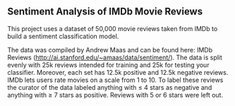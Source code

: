 ## Sentiment Analysis of IMDb Movie Reviews

This project uses a dataset of 50,000 movie reviews taken from IMDb to build a sentiment classification model. 

The data was compiled by Andrew Maas and can be found here: IMDb Reviews (http://ai.stanford.edu/~amaas/data/sentiment/). The data is split evenly with 25k reviews intended for training and 25k for testing your classifier. Moreover, each set has 12.5k positive and 12.5k negative reviews. IMDb lets users rate movies on a scale from 1 to 10. To label these reviews the curator of the data labeled anything with ≤ 4 stars as negative and anything with ≥ 7 stars as positive. Reviews with 5 or 6 stars were left out.
